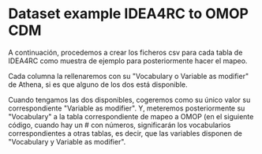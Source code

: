 # Dataset example IDEA4RC to OMOP CDM

A continuación, procedemos a crear los ficheros csv para cada tabla de IDEA4RC como muestra de ejemplo para posteriormente hacer el mapeo.

Cada columna la rellenaremos con su "Vocabulary o Variable as modifier" de Athena, si es que alguno de los dos está disponible.

Cuando tengamos las dos disponibles, cogeremos como su único valor su correspondiente "Variable as modifier". Y, meteremos posteriormente su "Vocabulary" a la tabla correspondiente de mapeo a OMOP (en el siguiente código, cuando hay un # con números, significarán los vocabularios correspondientes a otras tablas, es decir, que las variables disponen de "Vocabulary y Variable as modifier".
